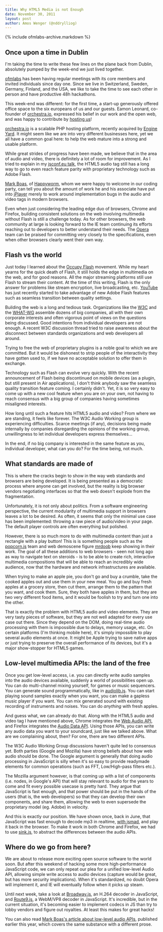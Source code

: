 ```yaml
---
title: Why HTML5 Media is not Enough
date: November 30, 2011
layout: post
author: Amos Wenger (@nddrylliog)
---
```


{% include ofmlabs-archive.markdown %}

## Once upon a time in Dublin

I'm taking the time to write these few lines on the plane back from Dublin, absolutely
pumped by the week-end we just lived together.

[ofmlabs](http://ofmlabs.org) has been having regular meetings with its core members and invited individuals
since day one. Since we live in Switzerland, Sweden, Germany, Finland, and the USA, we
like to take the time to see each other in person and have productive 48h hackathons.

This week-end was different: for the first time, a start-up generously offered office
space to the six europeans of us and our guests. Eamon Leonard, co-founder of [orchestra.io](http://orchestra.io),
expressed his belief in our work and the open web, and was happy to contribute by [hosting us][picset]!

[orchestra.io](http://orchestra.io) is a scalable PHP hosting platform, recently acquired by [Engine Yard](http://engineyard.com).
It might seem like we are into very different businesses here, yet we all have a common
goal here: to help the web mature into a strong and usable platform.

While great strides of progress have been made, we believe that in the area of audio
and video, there is definitely a lot of room for improvement. As I tried to explain
in my [jsconf.eu talk][talk], the HTML5 audio tag still has a long way to go to even reach
feature parity with proprietary technology such as Adobe Flash.

[Mark Boas](http://twitter.com/maboa), of [Happyworm](http://happyworm.com), whom we were happy
to welcome in our coding party, can tell you about the amount of work he and his
associate have put into [jPlayer](http://jplayer.org) merely to work around implementation bugs in the audio
and video tags in modern browsers.

Even when just considering the leading edge duo of browsers, Chrome and Firefox,
building consistent solutions on the web involving multimedia without Flash is
still a challenge today. As for other browsers, the web community at large is looking
forward to the IE team continuing its efforts reaching out to developers to better
understand their needs. The [Opera](http://opera.com) team can be praised for committing very closely to
the specifications, even when other browsers clearly went their own way.

## Flash vs the world

Just today I learned about the [Occupy Flash]() movement. While my heart yearns for the
quick death of Flash, it still holds the edge in multimedia on the web, and for good reasons.
All the major streaming platforms still use Flash to stream their content.
At the time of this writing, Flash is the only answer for problems like stream encryption,
live broadcasting, etc. [YouTube](http://youtube.com/) has just recently started to take advantage
of new Adobe Flash features such as seamless transition between quality settings.

Building the web is a long and tedious task. Organizations like the [W3C](http://w3.org) and the
[WHAT-WG](http://www.whatwg.org) assemble dozens of big companies, all with their own corporate interests and often
vigorous point of views on the questions being discussed. Good intentions from individual developers
are not enough. A recent W3C discussion thread tried to raise awareness about the disconnect between
standards organizations and web developers all around.

Trying to free the web of proprietary plugins is a noble goal to which we are committed.
But it would be dishonest to strip people of the interactivity they have gotten used to, if we
have no acceptable solution to offer them in exchange.

Technology such as Flash can evolve very quickly. With the recent announcement of Flash being
discontinued on mobile devices (as a plugin, but still present in Air applications), I don't
think anybody saw the seamless quality transition feature coming. I certainly didn't. Yet,
it is so very easy to come up with a new cool feature when you are on your own, not having
to reach consensus with a big group of companies having sometimes misaligned interests.

How long until such a feature hits HTML5 audio and video? From where we are standing, it
feels like forever. The W3C Audio Working group is experiencing difficulties. Scarce
meetings (if any), decisions being made internally by companies disregarding the opinions
of the working group, unwillingness to let individual developers express themselves...

In the end, if no big company is interested in the same feature as you, individual developer,
what can you do? For the time being, not much.

## What standards are made of

This is where the cracks begin to show in the way web standards and browsers are being developed.
It is being presented as a democratic process where anyone can get involved, but the reality
is big browser vendors negotiating interfaces so that the web doesn't explode from the
fragmentation.

Unfortunately, it is not only about politics. From a software engineering perspective, the
current modularity of multimedia support in browsers leaves a lot to be desired. As often,
it seems that only the minimal use case has been implemented: throwing a raw piece of
audio/video in your page. The default player controls are often everything but polished.

However, there is so much more to do with multimedia content than just a rectangle with a play
button! This is is something people such as the [popcorn.js](http://popcornjs.org) team and web demoscene figure
[mrdoob](http://mrdoob.com) keep showing in their work. The goal of all these additions
to web browsers - seen not long ago as way to navigate text on steroids - is to be able
to create rich, interactive multimedia compositions that will be able to reach an
incredibly wide audience, now that the hardware and network infrastructures are available.

When trying to make an apple pie, you don't go and buy a crumble, take the cooked apples
out and use them in your new meal. You go and buy fresh apples at a grocery store, then
cut them, arrange them to the pattern that you want, and cook them. Sure, they both have
apples in them, but they are two very different food items, and it would be foolish to
try and turn one into the other.

That is exactly the problem with HTML5 audio and video elements. They are very tasty
pieces of software, but they are not well adapted for every use case out there. Since they depend
on the DOM, doing real-time audio processing with them is impossible due to delays,
memory usage, etc. On certain platforms (I'm thinking mobile here), it's simply
impossible to play several audio elements at once. It might be Apple trying to save native
apps or just trying to preserve the overall performance of its devices, but it's a major
show-stopper for HTML5 games.

## Low-level multimedia APIs: the land of the free

Once you get low-level access, i.e. you can directly write audio samples into the audio devices
available, suddenly a world of possibilities open up. You can do multi-channel mixing
yourself, for games or music sequencers. You can generate sound programmatically, like 
in [audiolib.js][audiolib]. You can start playing sound samples exactly
when you want, you can make a gapless music player if you want. You can mix generated sound
with existing recording of instruments and noises. You can do *anything* with fresh apples.

And guess what, we can already do that. Along with the HTML5 audio and video tag I have
mentioned above, Chrome integrates the [Web Audio API][chromeapi], and Firefox integrates the [Audio Data API][ffapi].
Using those APIs, you can write any audio data you want to your soundcard, just like we talked
above. What are we complaining about, then? For one, there are two different APIs.

The W3C Audio Working Group discussions haven't quite led to consensus yet. Both parties
(Google and Mozilla) have strong beliefs about how web audio should be done. The Google
argument is generally that doing audio processing in JavaScript is silly when it's so easy
to provide readymade elements for common operations (such as FFT, Low/High-pass filters etc.).

The Mozilla argument however, is that coming up with a list of components (i.e. nodes, in
Google's API) that will stay relevant to audio for the years to come and fit every possible
usecase is pretty hard. They argue that JavaScript is fast enough, and that power should be
put in the hands of the users (that is, the web developers) so that they can develop their
own components, and share them, allowing the web to even supersede the proprietary model
(eg. Adobe) in velocity.

And this is exactly our position. We have shown once, back in June, that JavaScript was
fast enough to decode mp3 in realtime, [with jsmad](http://jsmad.org/), and play it back
in the browser. To make it work in both Chrome and Firefox, we had to use [sink.js][sink],
to abstract the differences between the audio APIs.

## Where do we go from here?

We are about to release more exciting open source software to the world soon. But after
this weekend of hacking some more high-performance JavaScript code, we can only repeat
our plea for a unified low-level Audio API, allowing simple write access to audio devices
(capture would be great, but has more security implications). When it's standardized,
no doubt Opera will implement it, and IE will eventually follow when it picks up steam.

Until next week, take a look at [Broadway.js][broadway], an H.264 decoder in JavaScript,
and [Route9.js][route9], a WebM/VP8 decoder in JavaScript. It's incredible, but in the
current situation, it's becoming easier to implement codecs in JS than try to lobby
vendors and figure out royalties. At least this makes for great hacks!

You can also read [Mark Boas's article about low-level audio APIs][howlow], published earlier
this year, which covers the same substance with a different prose.

[picset]: http://www.flickr.com/photos/70976014@N04/sets/72157628194160521/
[talk]: http://speakerrate.com/talks/8561-jsmad-what-why-how
[chromeapi]: http://dvcs.w3.org/hg/audio/raw-file/tip/webaudio/specification.html 
[audiolib]: https://github.com/jussi-kalliokoski/audiolib.js/
[sink]: https://github.com/jussi-kalliokoski/sink.js/
[ffapi]: https://wiki.mozilla.org/Audio_Data_API
[route9]: http://bemasc.net/wordpress/2011/11/30/route9-js/
[broadway]: http://mbebenita.github.com/Broadway/broadway.html
[howlow]: http://happyworm.com/blog/2011/11/15/html5-audio-apis-how-low-can-we-go/


